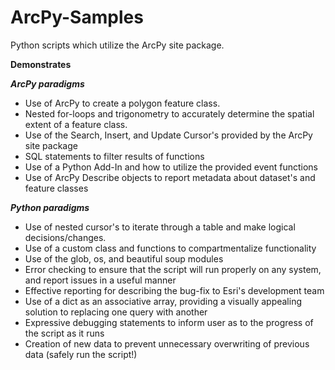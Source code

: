 # ArcPy-Samples
Python scripts which utilize the ArcPy site package.

**Demonstrates**

***ArcPy paradigms***
* Use of ArcPy to create a polygon feature class.
* Nested for-loops and trigonometry to accurately determine the spatial extent of a feature class.
* Use of the Search, Insert, and Update Cursor's provided by the ArcPy site package
* SQL statements to filter results of functions
* Use of a Python Add-In and how to utilize the provided event functions
* Use of ArcPy Describe objects to report metadata about dataset's and feature classes


***Python paradigms***
* Use of nested cursor's to iterate through a table and make logical decisions/changes.
* Use of a custom class and functions to compartmentalize functionality
* Use of the glob, os, and beautiful soup modules
* Error checking to ensure that the script will run properly on any system, and report issues in a useful manner
* Effective reporting for describing the bug-fix to Esri's development team
* Use of a dict as an associative array, providing a visually appealing solution to replacing one query with another
* Expressive debugging statements to inform user as to the progress of the script as it runs
* Creation of new data to prevent unnecessary overwriting of previous data (safely run the script!)
